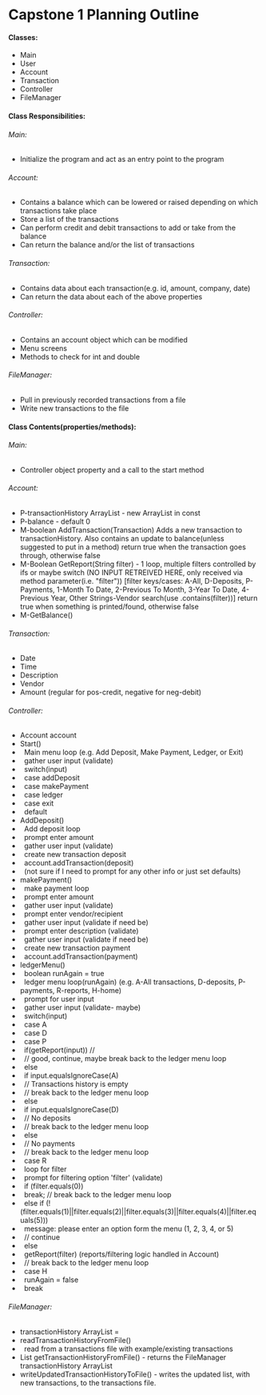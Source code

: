 # Capstone 1 Planning Outline

#### 

#### Classes:

* Main
* User
* Account
* Transaction
* Controller
* FileManager





#### Class Responsibilities:

###### Main:

* Initialize the program and act as an entry point to the program

###### Account:

* Contains a balance which can be lowered or raised depending on which transactions take place
* Store a list of the transactions
* Can perform credit and debit transactions to add or take from the balance
* Can return the balance and/or the list of transactions

###### Transaction:

* Contains data about each transaction(e.g. id, amount, company, date)
* Can return the data about each of the above properties

###### Controller:

* Contains an account object which can be modified
* Menu screens
* Methods to check for int and double

###### FileManager:

* Pull in previously recorded transactions from a file
* Write new transactions to the file

#### 

#### Class Contents(properties/methods):

###### Main:

* Controller object property and a call to the start method

###### Account:

* P-transactionHistory ArrayList - new ArrayList in const
* P-balance - default 0
* M-boolean AddTransaction(Transaction) Adds a new transaction to transactionHistory. Also contains an update to balance(unless suggested to put in a method) return true when the transaction goes through, otherwise false
* M-Boolean GetReport(String filter) - 1 loop, multiple filters controlled by ifs or maybe switch (NO INPUT RETREIVED HERE, only received via method parameter(i.e. "filter")) \[filter keys/cases: A-All, D-Deposits, P-Payments, 1-Month To Date, 2-Previous To Month, 3-Year To Date, 4-Previous Year, Other Strings-Vendor search(use .contains(filter))] return true when something is printed/found, otherwise false
* M-GetBalance()

###### Transaction:

* Date
* Time
* Description
* Vendor
* Amount (regular for pos-credit, negative for neg-debit)

###### Controller:

* Account account
* Start()
*  	Main menu loop (e.g. Add Deposit, Make Payment, Ledger, or Exit)
*  		gather user input (validate)
*  		switch(input)
*  			case addDeposit
*  			case makePayment
*  			case ledger
*  			case exit
*  			default
* AddDeposit()
*  	Add deposit loop
*  		prompt enter amount
*  		gather user input (validate)
*  		create new transaction deposit
*  		account.addTransaction(deposit)
*  		(not sure if I need to prompt for any other info or just set defaults)
* makePayment()
*  	make payment loop
*  		prompt enter amount
*  		gather user input (validate)
*  		prompt enter vendor/recipient
*  		gather user input (validate if need be)
*  		prompt enter description (validate)
*  		gather user input (validate if need be)
*  		create new transaction payment
*  		account.addTransaction(payment)
* ledgerMenu()
*  	boolean runAgain = true
*  	ledger menu loop(runAgain) (e.g. A-All transactions, D-deposits, P-payments, R-reports, H-home)
*  		prompt for user input
*  		gather user input (validate- maybe)
*  		switch(input)
*  			case A
*  			case D
*  			case P
*  				if(getReport(input)) //
*  					// good, continue, maybe break back to the ledger menu loop
*  				else
*  					if input.equalsIgnoreCase(A)
*  						// Transactions history is empty
*  						// break back to the ledger menu loop
*  					else
*  						if input.equalsIgnoreCase(D)
*  							// No deposits
*  							// break back to the ledger menu loop
*  						else
*  							// No payments
*  							// break back to the ledger menu loop
*  			case R
*  				loop for filter
*  					prompt for filtering option 'filter' (validate)
*  					if (filter.equals(0))
*  						break; // break back to the ledger menu loop
*  					else if (!(filter.equals(1)||filter.equals(2)||filter.equals(3)||filter.equals(4)||filter.equals(5)))
*  						message: please enter an option form the menu (1, 2, 3, 4, or 5)
*  						// continue
*  					else
*  						getReport(filter) (reports/filtering logic handled in Account)
*  						// break back to the ledger menu loop
*  			case H
*  				runAgain = false
*  				break

###### FileManager:

* transactionHistory ArrayList =
* readTransactionHistoryFromFile()
*  	read from a transactions file with example/existing transactions
* List<Transaction> getTransactionHistoryFromFile() - returns the FileManager transactionHistory ArrayList
* writeUpdatedTransactionHistoryToFile() - writes the updated list, with new transactions, to the transactions file.

